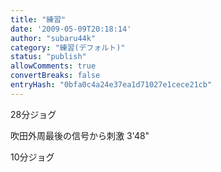 ```yaml
---
title: "練習"
date: '2009-05-09T20:18:14'
author: "subaru44k"
category: "練習(デフォルト)"
status: "publish"
allowComments: true
convertBreaks: false
entryHash: "0bfa0c4a24e37ea1d71027e1cece21cb"
---
```

28分ジョグ

吹田外周最後の信号から刺激
3'48"

10分ジョグ
